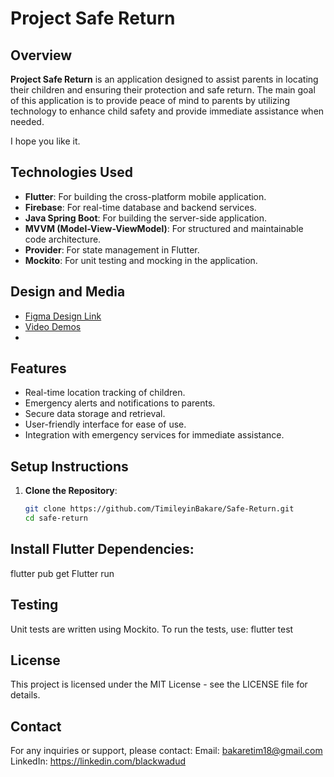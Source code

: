 # Project Safe Return

## Overview
**Project Safe Return** is an application designed to assist parents in locating their children and ensuring their protection and safe return. The main goal of this application is to provide peace of mind to parents by utilizing technology to enhance child safety and provide immediate assistance when needed. 

I hope you like it.

## Technologies Used
- **Flutter**: For building the cross-platform mobile application.
- **Firebase**: For real-time database and backend services.
- **Java Spring Boot**: For building the server-side application.
- **MVVM (Model-View-ViewModel)**: For structured and maintainable code architecture.
- **Provider**: For state management in Flutter.
- **Mockito**: For unit testing and mocking in the application.

## Design and Media
- [Figma Design Link](https://www.figma.com/community/file/1347293828810010889/safe-return)
- [Video Demos](assets/medi/authentication_video.mov)
- 


## Features
- Real-time location tracking of children.
- Emergency alerts and notifications to parents.
- Secure data storage and retrieval.
- User-friendly interface for ease of use.
- Integration with emergency services for immediate assistance.

## Setup Instructions
1. **Clone the Repository**:
   ```sh
   git clone https://github.com/TimileyinBakare/Safe-Return.git
   cd safe-return

## Install Flutter Dependencies:
  flutter pub get
  Flutter run

## Testing
Unit tests are written using Mockito. To run the tests, use:
flutter test

## License

This project is licensed under the MIT License - see the LICENSE file for details.

## Contact
   For any inquiries or support, please contact:
   Email: bakaretim18@gmail.com
   LinkedIn: https://linkedin.com/blackwadud






